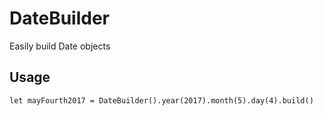 # DateBuilder
Easily build Date objects

## Usage
```
let mayFourth2017 = DateBuilder().year(2017).month(5).day(4).build()
```
